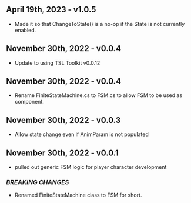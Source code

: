 ## **April 19th, 2023 - v1.0.5**
+ Made it so that ChangeToState() is a no-op if the State is not currently enabled.

## **November 30th, 2022 - v0.0.4**

+ Update to using TSL Toolkit v0.0.12

## **November 30th, 2022 - v0.0.4**

+ Rename FiniteStateMachine.cs to FSM.cs to allow FSM to be used as component.

## **November 30th, 2022 - v0.0.3**

+ Allow state change even if AnimParam is not populated

## **November 30th, 2022 - v0.0.1**

+ pulled out generic FSM logic for player character development

### *BREAKING CHANGES*
+ Renamed FiniteStateMachine class to FSM for short.
